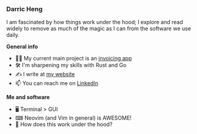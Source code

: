 ### Darric Heng

I am fascinated by how things work under the hood; I explore and read widely to remove as much of the magic as I can from the software we use daily.

**General info**

- 👨‍💻 My current main project is an [invoicing app](https://github.com/darricheng/invoicing-app)
- 🛠 I'm sharpening my skills with Rust and Go
- ✍️ I write at [my website](https://darricheng.com)
- 📫 You can reach me on [LinkedIn](https://linkedin.com/in/darric-heng)

**Me and software**

- 🖥 Terminal > GUI
- ⌨ Neovim (and Vim in general) is AWESOME!
- 🤔 How does this work under the hood?

<!--
**darricheng/darricheng** is a ✨ _special_ ✨ repository because its `README.md` (this file) appears on your GitHub profile.

Here are some ideas to get you started:

- 🔭 I’m currently working on ...
- 🌱 I’m currently learning ...
- 👯 I’m looking to collaborate on ...
- 🤔 I’m looking for help with ...
- 💬 Ask me about ...
- 📫 How to reach me: ...
- 😄 Pronouns: ...
- ⚡ Fun fact: ...
-->
